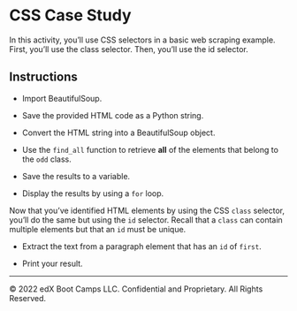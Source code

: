 # CSS Case Study

In this activity, you’ll use CSS selectors in a basic web scraping example. First, you’ll use the class selector. Then, you’ll use the id selector.

## Instructions

* Import BeautifulSoup.

* Save the provided HTML code as a Python string.

* Convert the HTML string into a BeautifulSoup object.

* Use the `find_all` function to retrieve **all** of the elements that belong to the `odd` class. 

* Save the results to a variable.

* Display the results by using a `for` loop.

Now that you’ve identified HTML elements by using the CSS `class` selector, you’ll do the same but using the `id` selector. Recall that a `class` can contain multiple elements but that an `id` must be unique.

* Extract the text from a paragraph element that has an `id` of `first`.

* Print your result.

- - -

© 2022 edX Boot Camps LLC. Confidential and Proprietary. All Rights Reserved.
